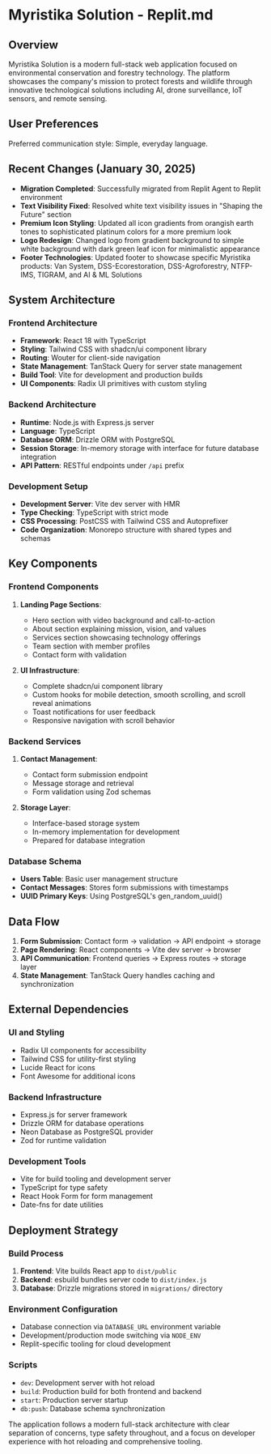 # Myristika Solution - Replit.md

## Overview

Myristika Solution is a modern full-stack web application focused on environmental conservation and forestry technology. The platform showcases the company's mission to protect forests and wildlife through innovative technological solutions including AI, drone surveillance, IoT sensors, and remote sensing.

## User Preferences

Preferred communication style: Simple, everyday language.

## Recent Changes (January 30, 2025)

- **Migration Completed**: Successfully migrated from Replit Agent to Replit environment
- **Text Visibility Fixed**: Resolved white text visibility issues in "Shaping the Future" section
- **Premium Icon Styling**: Updated all icon gradients from orangish earth tones to sophisticated platinum colors for a more premium look
- **Logo Redesign**: Changed logo from gradient background to simple white background with dark green leaf icon for minimalistic appearance
- **Footer Technologies**: Updated footer to showcase specific Myristika products: Van System, DSS-Ecorestoration, DSS-Agroforestry, NTFP-IMS, TIGRAM, and AI & ML Solutions

## System Architecture

### Frontend Architecture
- **Framework**: React 18 with TypeScript
- **Styling**: Tailwind CSS with shadcn/ui component library
- **Routing**: Wouter for client-side navigation
- **State Management**: TanStack Query for server state management
- **Build Tool**: Vite for development and production builds
- **UI Components**: Radix UI primitives with custom styling

### Backend Architecture
- **Runtime**: Node.js with Express.js server
- **Language**: TypeScript
- **Database ORM**: Drizzle ORM with PostgreSQL
- **Session Storage**: In-memory storage with interface for future database integration
- **API Pattern**: RESTful endpoints under `/api` prefix

### Development Setup
- **Development Server**: Vite dev server with HMR
- **Type Checking**: TypeScript with strict mode
- **CSS Processing**: PostCSS with Tailwind CSS and Autoprefixer
- **Code Organization**: Monorepo structure with shared types and schemas

## Key Components

### Frontend Components
1. **Landing Page Sections**:
   - Hero section with video background and call-to-action
   - About section explaining mission, vision, and values
   - Services section showcasing technology offerings
   - Team section with member profiles
   - Contact form with validation

2. **UI Infrastructure**:
   - Complete shadcn/ui component library
   - Custom hooks for mobile detection, smooth scrolling, and scroll reveal animations
   - Toast notifications for user feedback
   - Responsive navigation with scroll behavior

### Backend Services
1. **Contact Management**:
   - Contact form submission endpoint
   - Message storage and retrieval
   - Form validation using Zod schemas

2. **Storage Layer**:
   - Interface-based storage system
   - In-memory implementation for development
   - Prepared for database integration

### Database Schema
- **Users Table**: Basic user management structure
- **Contact Messages**: Stores form submissions with timestamps
- **UUID Primary Keys**: Using PostgreSQL's gen_random_uuid()

## Data Flow

1. **Form Submission**: Contact form → validation → API endpoint → storage
2. **Page Rendering**: React components → Vite dev server → browser
3. **API Communication**: Frontend queries → Express routes → storage layer
4. **State Management**: TanStack Query handles caching and synchronization

## External Dependencies

### UI and Styling
- Radix UI components for accessibility
- Tailwind CSS for utility-first styling
- Lucide React for icons
- Font Awesome for additional icons

### Backend Infrastructure
- Express.js for server framework
- Drizzle ORM for database operations
- Neon Database as PostgreSQL provider
- Zod for runtime validation

### Development Tools
- Vite for build tooling and development server
- TypeScript for type safety
- React Hook Form for form management
- Date-fns for date utilities

## Deployment Strategy

### Build Process
1. **Frontend**: Vite builds React app to `dist/public`
2. **Backend**: esbuild bundles server code to `dist/index.js`
3. **Database**: Drizzle migrations stored in `migrations/` directory

### Environment Configuration
- Database connection via `DATABASE_URL` environment variable
- Development/production mode switching via `NODE_ENV`
- Replit-specific tooling for cloud development

### Scripts
- `dev`: Development server with hot reload
- `build`: Production build for both frontend and backend
- `start`: Production server startup
- `db:push`: Database schema synchronization

The application follows a modern full-stack architecture with clear separation of concerns, type safety throughout, and a focus on developer experience with hot reloading and comprehensive tooling.